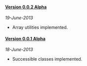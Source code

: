 #### [Version 0.0.2 Alpha](https://github.com/ForallFramework/wrap.package/tree/0.0.1-alpha)
_19-June-2013_

* Array utilities implemented.


#### [Version 0.0.1 Alpha](https://github.com/ForallFramework/wrap.package/tree/0.0.1-alpha)
_18-June-2013_

* Successible classes implemented.
